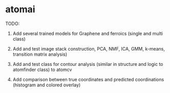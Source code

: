 # atomai

TODO:

1) Add several trained models for Graphene and ferroics (single and multi class)

2) Add and test image stack construction, PCA, NMF, ICA, GMM, k-means, transition matrix analysis)

3) Add and test class for contour analysis (similar in structure and logic to atomfinder class) to atomcv

4) Add comparison between true coordinates and predicted coordinations (histogram and colored overlay)
